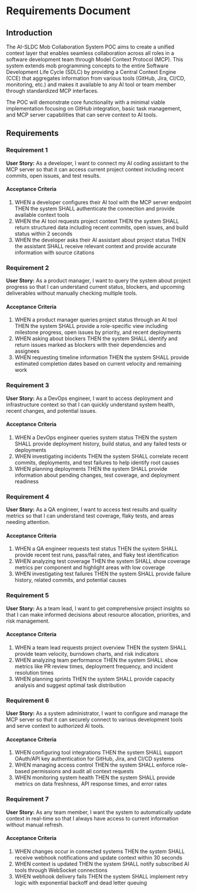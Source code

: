 # Requirements Document

## Introduction

The AI-SLDC Mob Collaboration System POC aims to create a unified context layer that enables seamless collaboration across all roles in a software development team through Model Context Protocol (MCP). This system extends mob programming concepts to the entire Software Development Life Cycle (SDLC) by providing a Central Context Engine (CCE) that aggregates information from various tools (GitHub, Jira, CI/CD, monitoring, etc.) and makes it available to any AI tool or team member through standardized MCP interfaces.

The POC will demonstrate core functionality with a minimal viable implementation focusing on GitHub integration, basic task management, and MCP server capabilities that can serve context to AI tools.

## Requirements

### Requirement 1

**User Story:** As a developer, I want to connect my AI coding assistant to the MCP server so that it can access current project context including recent commits, open issues, and test results.

#### Acceptance Criteria

1. WHEN a developer configures their AI tool with the MCP server endpoint THEN the system SHALL authenticate the connection and provide available context tools
2. WHEN the AI tool requests project context THEN the system SHALL return structured data including recent commits, open issues, and build status within 2 seconds
3. WHEN the developer asks their AI assistant about project status THEN the assistant SHALL receive relevant context and provide accurate information with source citations

### Requirement 2

**User Story:** As a product manager, I want to query the system about project progress so that I can understand current status, blockers, and upcoming deliverables without manually checking multiple tools.

#### Acceptance Criteria

1. WHEN a product manager queries project status through an AI tool THEN the system SHALL provide a role-specific view including milestone progress, open issues by priority, and recent deployments
2. WHEN asking about blockers THEN the system SHALL identify and return issues marked as blockers with their dependencies and assignees
3. WHEN requesting timeline information THEN the system SHALL provide estimated completion dates based on current velocity and remaining work

### Requirement 3

**User Story:** As a DevOps engineer, I want to access deployment and infrastructure context so that I can quickly understand system health, recent changes, and potential issues.

#### Acceptance Criteria

1. WHEN a DevOps engineer queries system status THEN the system SHALL provide deployment history, build status, and any failed tests or deployments
2. WHEN investigating incidents THEN the system SHALL correlate recent commits, deployments, and test failures to help identify root causes
3. WHEN planning deployments THEN the system SHALL provide information about pending changes, test coverage, and deployment readiness

### Requirement 4

**User Story:** As a QA engineer, I want to access test results and quality metrics so that I can understand test coverage, flaky tests, and areas needing attention.

#### Acceptance Criteria

1. WHEN a QA engineer requests test status THEN the system SHALL provide recent test runs, pass/fail rates, and flaky test identification
2. WHEN analyzing test coverage THEN the system SHALL show coverage metrics per component and highlight areas with low coverage
3. WHEN investigating test failures THEN the system SHALL provide failure history, related commits, and potential causes

### Requirement 5

**User Story:** As a team lead, I want to get comprehensive project insights so that I can make informed decisions about resource allocation, priorities, and risk management.

#### Acceptance Criteria

1. WHEN a team lead requests project overview THEN the system SHALL provide team velocity, burndown charts, and risk indicators
2. WHEN analyzing team performance THEN the system SHALL show metrics like PR review times, deployment frequency, and incident resolution times
3. WHEN planning sprints THEN the system SHALL provide capacity analysis and suggest optimal task distribution

### Requirement 6

**User Story:** As a system administrator, I want to configure and manage the MCP server so that it can securely connect to various development tools and serve context to authorized AI tools.

#### Acceptance Criteria

1. WHEN configuring tool integrations THEN the system SHALL support OAuth/API key authentication for GitHub, Jira, and CI/CD systems
2. WHEN managing access control THEN the system SHALL enforce role-based permissions and audit all context requests
3. WHEN monitoring system health THEN the system SHALL provide metrics on data freshness, API response times, and error rates

### Requirement 7

**User Story:** As any team member, I want the system to automatically update context in real-time so that I always have access to current information without manual refresh.

#### Acceptance Criteria

1. WHEN changes occur in connected systems THEN the system SHALL receive webhook notifications and update context within 30 seconds
2. WHEN context is updated THEN the system SHALL notify subscribed AI tools through WebSocket connections
3. WHEN webhook delivery fails THEN the system SHALL implement retry logic with exponential backoff and dead letter queuing